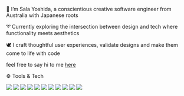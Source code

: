 

🌱 I’m Sala Yoshida, a conscientious creative software engineer from Australia with Japanese roots 

➰ Currently exploring the intersection between design and tech where functionality meets aesthetics 

🕊 I craft thoughtful user experiences, validate designs and make them come to life with code

   feel free to say hi to me [here](mailto:yoshidasala@gmail.com)

⚙️ Tools & Tech

<img align="left" img src="https://img.icons8.com/windows/50/ffffff/node-js.png"/>
<img align="left" img src="https://img.icons8.com/ios/50/ffffff/html-5.png"/>
<img align="left" img src="https://img.icons8.com/ios/50/ffffff/css3.png"/>
<img align="left" img src="https://img.icons8.com/ios/50/ffffff/react-native--v1.png"/>

<img align="left" img src="https://img.icons8.com/ios/50/ffffff/redux.png"/>
<img align="left" img src="https://img.icons8.com/windows/64/ffffff/nodejs.png"/>
<img align="left" img src="https://img.icons8.com/fluency-systems-filled/48/ffffff/merge-git.png"/>
<img align="left" img src="https://img.icons8.com/ios-filled/50/ffffff/postgreesql.png"/>
<img align="left" img src="https://img.icons8.com/wired/50/ffffff/webpack.png"/>
<img align="left" img src="https://img.icons8.com/ios-filled/50/ffffff/adobe-illustrator.png"/>
<img align="left" img src="https://img.icons8.com/ios-filled/50/ffffff/adobe-xd.png"/>




